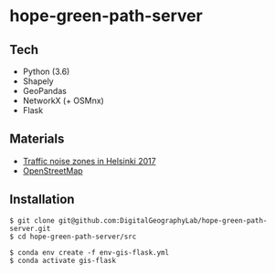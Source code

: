 # hope-green-path-server

## Tech
* Python (3.6)
* Shapely
* GeoPandas
* NetworkX (+ OSMnx)
* Flask

## Materials
* [Traffic noise zones in Helsinki 2017](https://hri.fi/data/en_GB/dataset/helsingin-kaupungin-meluselvitys-2017)
* [OpenStreetMap](https://www.openstreetmap.org/about/)

## Installation
```
$ git clone git@github.com:DigitalGeographyLab/hope-green-path-server.git
$ cd hope-green-path-server/src

$ conda env create -f env-gis-flask.yml
$ conda activate gis-flask
```
